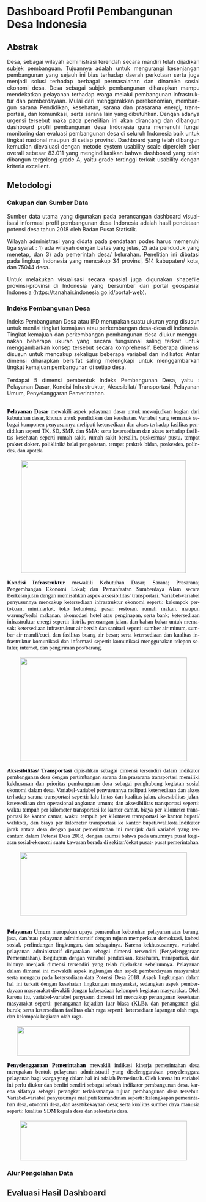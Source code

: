 # Dashboard Profil Pembangunan Desa Indonesia

## Abstrak
<p align="justify">
 Desa, sebagai wilayah administrasi terendah secara mandiri telah dijadikan subjek pembanguan. Tujuannya adalah untuk mengurangi kesenjangan pembangunan yang sejauh ini bias terhadap daerah perkotaan serta juga menjadi solusi terhadap berbagai permasalahan dan dinamika sosial ekonomi desa. Desa sebagai subjek pembangunan diharapkan mampu mendekatkan pelayanan terhadap warga melalui pembangunan infrastruktur dan pemberdayaan. Mulai dari menggerakkan perekonomian, membangun sarana Pendidikan, kesehatan, sarana dan prasarana energi, transportasi, dan komunikasi, serta sarana lain yang dibutuhkan. Dengan adanya urgensi tersebut maka pada penelitian ini akan dirancang dan dibangun dashboard profil pembangunan desa Indonesia guna memenuhi fungsi monitoring dan evaluasi pembangunan desa di seluruh Indonesia baik untuk tingkat nasional maupun di setiap provinsi. Dashboard yang telah dibangun kemudian dievaluasi dengan metode system usability scale diperoleh skor overall sebesar 83.011 yang mengindikasikan bahwa dashboard yang telah dibangun tergolong grade A, yaitu grade tertinggi terkait usability dengan kriteria excellent.
</p>

## Metodologi

### Cakupan dan Sumber Data

<p align="justify">
Sumber data utama yang digunakan pada perancangan dashboard visualisasi informasi profil pembangunan desa Indonesia adalah hasil pendataan potensi desa tahun 2018 oleh Badan Pusat Statistik.
</p>
<p align="justify"> 
Wilayah administrasi yang didata pada pendataan podes harus memenuhi tiga syarat : 1) ada wilayah dengan batas yang jelas, 2) ada penduduk yang menetap, dan 3) ada pemerintah desa/ kelurahan. Penelitian ini dibatasi pada lingkup Indonesia yang mencakup 34 provinsi, 514 kabupaten/ kota, dan 75044 desa.
</p>
<p align ="justify">
 Untuk melakukan visualisasi secara spasial juga digunakan shapefile provinsi-provinsi di Indonesia yang bersumber dari portal geospasial Indonesia (https://tanahair.indonesia.go.id/portal-web). 
</p>


### Indeks Pembangunan Desa

<p align="justify">
Indeks Pembangunan Desa atau IPD merupakan suatu ukuran yang disusun untuk menilai tingkat kemajuan atau perkembangan desa-desa di Indonesia. Tingkat kemajuan dan perkembangan pembangunan desa diukur menggunakan beberapa ukuran yang secara fungsional saling terkait untuk menggambarkan konsep tersebut secara komprehensif. Beberapa dimensi disusun untuk mencakup sekaligus beberapa variabel dan indikator. Antar dimensi diharapkan bersifat saling melengkapi untuk menggambarkan tingkat kemajuan pembangunan di setiap desa.
 <br><br>
Terdapat 5 dimensi pembentuk Indeks Pembangunan Desa, yaitu : Pelayanan Dasar, Kondisi Infrastruktur, Aksesibilat/ Transportasi, Pelayanan Umum, Penyelanggaran Pemerintahan.
 <br><br>
<html xmlns:v="urn:schemas-microsoft-com:vml"
xmlns:o="urn:schemas-microsoft-com:office:office"
xmlns:w="urn:schemas-microsoft-com:office:word"
xmlns:m="http://schemas.microsoft.com/office/2004/12/omml"
xmlns="http://www.w3.org/TR/REC-html40">

<head>
<meta http-equiv=Content-Type content="text/html; charset=windows-1252">
<meta name=ProgId content=Word.Document>
<meta name=Generator content="Microsoft Word 15">
<meta name=Originator content="Microsoft Word 15">
<link rel=File-List
href="Pelayanan%20Dasar%20mewakili%20aspek%20pelayanan%20dasar%20untuk%20mewujudkan%20bagian%20dari%20kebutuhan%20dasar.files/filelist.xml">
<link rel=Edit-Time-Data
href="Pelayanan%20Dasar%20mewakili%20aspek%20pelayanan%20dasar%20untuk%20mewujudkan%20bagian%20dari%20kebutuhan%20dasar.files/editdata.mso">
<!--[if !mso]>
<style>
v\:* {behavior:url(#default#VML);}
o\:* {behavior:url(#default#VML);}
w\:* {behavior:url(#default#VML);}
.shape {behavior:url(#default#VML);}
</style>
<![endif]--><!--[if gte mso 9]><xml>
 <o:DocumentProperties>
  <o:Author>fizqi123@outlook.com</o:Author>
  <o:Template>Normal</o:Template>
  <o:LastAuthor>fizqi123@outlook.com</o:LastAuthor>
  <o:Revision>1</o:Revision>
  <o:TotalTime>4</o:TotalTime>
  <o:Created>2022-07-01T11:17:00Z</o:Created>
  <o:LastSaved>2022-07-01T11:21:00Z</o:LastSaved>
  <o:Pages>2</o:Pages>
  <o:Words>599</o:Words>
  <o:Characters>3417</o:Characters>
  <o:Lines>28</o:Lines>
  <o:Paragraphs>8</o:Paragraphs>
  <o:CharactersWithSpaces>4008</o:CharactersWithSpaces>
  <o:Version>16.00</o:Version>
 </o:DocumentProperties>
 <o:OfficeDocumentSettings>
  <o:AllowPNG/>
 </o:OfficeDocumentSettings>
</xml><![endif]-->
<link rel=themeData
href="Pelayanan%20Dasar%20mewakili%20aspek%20pelayanan%20dasar%20untuk%20mewujudkan%20bagian%20dari%20kebutuhan%20dasar.files/themedata.thmx">
<link rel=colorSchemeMapping
href="Pelayanan%20Dasar%20mewakili%20aspek%20pelayanan%20dasar%20untuk%20mewujudkan%20bagian%20dari%20kebutuhan%20dasar.files/colorschememapping.xml">
<!--[if gte mso 9]><xml>
 <w:WordDocument>
  <w:SpellingState>Clean</w:SpellingState>
  <w:GrammarState>Clean</w:GrammarState>
  <w:TrackMoves>false</w:TrackMoves>
  <w:TrackFormatting/>
  <w:PunctuationKerning/>
  <w:ValidateAgainstSchemas/>
  <w:SaveIfXMLInvalid>false</w:SaveIfXMLInvalid>
  <w:IgnoreMixedContent>false</w:IgnoreMixedContent>
  <w:AlwaysShowPlaceholderText>false</w:AlwaysShowPlaceholderText>
  <w:DoNotPromoteQF/>
  <w:LidThemeOther>EN-US</w:LidThemeOther>
  <w:LidThemeAsian>X-NONE</w:LidThemeAsian>
  <w:LidThemeComplexScript>X-NONE</w:LidThemeComplexScript>
  <w:Compatibility>
   <w:BreakWrappedTables/>
   <w:SnapToGridInCell/>
   <w:WrapTextWithPunct/>
   <w:UseAsianBreakRules/>
   <w:DontGrowAutofit/>
   <w:SplitPgBreakAndParaMark/>
   <w:EnableOpenTypeKerning/>
   <w:DontFlipMirrorIndents/>
   <w:OverrideTableStyleHps/>
  </w:Compatibility>
  <m:mathPr>
   <m:mathFont m:val="Cambria Math"/>
   <m:brkBin m:val="before"/>
   <m:brkBinSub m:val="&#45;-"/>
   <m:smallFrac m:val="off"/>
   <m:dispDef/>
   <m:lMargin m:val="0"/>
   <m:rMargin m:val="0"/>
   <m:defJc m:val="centerGroup"/>
   <m:wrapIndent m:val="1440"/>
   <m:intLim m:val="subSup"/>
   <m:naryLim m:val="undOvr"/>
  </m:mathPr></w:WordDocument>
</xml><![endif]--><!--[if gte mso 9]><xml>
 <w:LatentStyles DefLockedState="false" DefUnhideWhenUsed="false"
  DefSemiHidden="false" DefQFormat="false" DefPriority="99"
  LatentStyleCount="376">
  <w:LsdException Locked="false" Priority="0" QFormat="true" Name="Normal"/>
  <w:LsdException Locked="false" Priority="9" QFormat="true" Name="heading 1"/>
  <w:LsdException Locked="false" Priority="9" SemiHidden="true"
   UnhideWhenUsed="true" QFormat="true" Name="heading 2"/>
  <w:LsdException Locked="false" Priority="9" SemiHidden="true"
   UnhideWhenUsed="true" QFormat="true" Name="heading 3"/>
  <w:LsdException Locked="false" Priority="9" SemiHidden="true"
   UnhideWhenUsed="true" QFormat="true" Name="heading 4"/>
  <w:LsdException Locked="false" Priority="9" SemiHidden="true"
   UnhideWhenUsed="true" QFormat="true" Name="heading 5"/>
  <w:LsdException Locked="false" Priority="9" SemiHidden="true"
   UnhideWhenUsed="true" QFormat="true" Name="heading 6"/>
  <w:LsdException Locked="false" Priority="9" SemiHidden="true"
   UnhideWhenUsed="true" QFormat="true" Name="heading 7"/>
  <w:LsdException Locked="false" Priority="9" SemiHidden="true"
   UnhideWhenUsed="true" QFormat="true" Name="heading 8"/>
  <w:LsdException Locked="false" Priority="9" SemiHidden="true"
   UnhideWhenUsed="true" QFormat="true" Name="heading 9"/>
  <w:LsdException Locked="false" SemiHidden="true" UnhideWhenUsed="true"
   Name="index 1"/>
  <w:LsdException Locked="false" SemiHidden="true" UnhideWhenUsed="true"
   Name="index 2"/>
  <w:LsdException Locked="false" SemiHidden="true" UnhideWhenUsed="true"
   Name="index 3"/>
  <w:LsdException Locked="false" SemiHidden="true" UnhideWhenUsed="true"
   Name="index 4"/>
  <w:LsdException Locked="false" SemiHidden="true" UnhideWhenUsed="true"
   Name="index 5"/>
  <w:LsdException Locked="false" SemiHidden="true" UnhideWhenUsed="true"
   Name="index 6"/>
  <w:LsdException Locked="false" SemiHidden="true" UnhideWhenUsed="true"
   Name="index 7"/>
  <w:LsdException Locked="false" SemiHidden="true" UnhideWhenUsed="true"
   Name="index 8"/>
  <w:LsdException Locked="false" SemiHidden="true" UnhideWhenUsed="true"
   Name="index 9"/>
  <w:LsdException Locked="false" Priority="39" SemiHidden="true"
   UnhideWhenUsed="true" Name="toc 1"/>
  <w:LsdException Locked="false" Priority="39" SemiHidden="true"
   UnhideWhenUsed="true" Name="toc 2"/>
  <w:LsdException Locked="false" Priority="39" SemiHidden="true"
   UnhideWhenUsed="true" Name="toc 3"/>
  <w:LsdException Locked="false" Priority="39" SemiHidden="true"
   UnhideWhenUsed="true" Name="toc 4"/>
  <w:LsdException Locked="false" Priority="39" SemiHidden="true"
   UnhideWhenUsed="true" Name="toc 5"/>
  <w:LsdException Locked="false" Priority="39" SemiHidden="true"
   UnhideWhenUsed="true" Name="toc 6"/>
  <w:LsdException Locked="false" Priority="39" SemiHidden="true"
   UnhideWhenUsed="true" Name="toc 7"/>
  <w:LsdException Locked="false" Priority="39" SemiHidden="true"
   UnhideWhenUsed="true" Name="toc 8"/>
  <w:LsdException Locked="false" Priority="39" SemiHidden="true"
   UnhideWhenUsed="true" Name="toc 9"/>
  <w:LsdException Locked="false" SemiHidden="true" UnhideWhenUsed="true"
   Name="Normal Indent"/>
  <w:LsdException Locked="false" SemiHidden="true" UnhideWhenUsed="true"
   Name="footnote text"/>
  <w:LsdException Locked="false" SemiHidden="true" UnhideWhenUsed="true"
   Name="annotation text"/>
  <w:LsdException Locked="false" SemiHidden="true" UnhideWhenUsed="true"
   Name="header"/>
  <w:LsdException Locked="false" SemiHidden="true" UnhideWhenUsed="true"
   Name="footer"/>
  <w:LsdException Locked="false" SemiHidden="true" UnhideWhenUsed="true"
   Name="index heading"/>
  <w:LsdException Locked="false" Priority="35" SemiHidden="true"
   UnhideWhenUsed="true" QFormat="true" Name="caption"/>
  <w:LsdException Locked="false" SemiHidden="true" UnhideWhenUsed="true"
   Name="table of figures"/>
  <w:LsdException Locked="false" SemiHidden="true" UnhideWhenUsed="true"
   Name="envelope address"/>
  <w:LsdException Locked="false" SemiHidden="true" UnhideWhenUsed="true"
   Name="envelope return"/>
  <w:LsdException Locked="false" SemiHidden="true" UnhideWhenUsed="true"
   Name="footnote reference"/>
  <w:LsdException Locked="false" SemiHidden="true" UnhideWhenUsed="true"
   Name="annotation reference"/>
  <w:LsdException Locked="false" SemiHidden="true" UnhideWhenUsed="true"
   Name="line number"/>
  <w:LsdException Locked="false" SemiHidden="true" UnhideWhenUsed="true"
   Name="page number"/>
  <w:LsdException Locked="false" SemiHidden="true" UnhideWhenUsed="true"
   Name="endnote reference"/>
  <w:LsdException Locked="false" SemiHidden="true" UnhideWhenUsed="true"
   Name="endnote text"/>
  <w:LsdException Locked="false" SemiHidden="true" UnhideWhenUsed="true"
   Name="table of authorities"/>
  <w:LsdException Locked="false" SemiHidden="true" UnhideWhenUsed="true"
   Name="macro"/>
  <w:LsdException Locked="false" SemiHidden="true" UnhideWhenUsed="true"
   Name="toa heading"/>
  <w:LsdException Locked="false" SemiHidden="true" UnhideWhenUsed="true"
   Name="List"/>
  <w:LsdException Locked="false" SemiHidden="true" UnhideWhenUsed="true"
   Name="List Bullet"/>
  <w:LsdException Locked="false" SemiHidden="true" UnhideWhenUsed="true"
   Name="List Number"/>
  <w:LsdException Locked="false" SemiHidden="true" UnhideWhenUsed="true"
   Name="List 2"/>
  <w:LsdException Locked="false" SemiHidden="true" UnhideWhenUsed="true"
   Name="List 3"/>
  <w:LsdException Locked="false" SemiHidden="true" UnhideWhenUsed="true"
   Name="List 4"/>
  <w:LsdException Locked="false" SemiHidden="true" UnhideWhenUsed="true"
   Name="List 5"/>
  <w:LsdException Locked="false" SemiHidden="true" UnhideWhenUsed="true"
   Name="List Bullet 2"/>
  <w:LsdException Locked="false" SemiHidden="true" UnhideWhenUsed="true"
   Name="List Bullet 3"/>
  <w:LsdException Locked="false" SemiHidden="true" UnhideWhenUsed="true"
   Name="List Bullet 4"/>
  <w:LsdException Locked="false" SemiHidden="true" UnhideWhenUsed="true"
   Name="List Bullet 5"/>
  <w:LsdException Locked="false" SemiHidden="true" UnhideWhenUsed="true"
   Name="List Number 2"/>
  <w:LsdException Locked="false" SemiHidden="true" UnhideWhenUsed="true"
   Name="List Number 3"/>
  <w:LsdException Locked="false" SemiHidden="true" UnhideWhenUsed="true"
   Name="List Number 4"/>
  <w:LsdException Locked="false" SemiHidden="true" UnhideWhenUsed="true"
   Name="List Number 5"/>
  <w:LsdException Locked="false" Priority="10" QFormat="true" Name="Title"/>
  <w:LsdException Locked="false" SemiHidden="true" UnhideWhenUsed="true"
   Name="Closing"/>
  <w:LsdException Locked="false" SemiHidden="true" UnhideWhenUsed="true"
   Name="Signature"/>
  <w:LsdException Locked="false" Priority="1" SemiHidden="true"
   UnhideWhenUsed="true" Name="Default Paragraph Font"/>
  <w:LsdException Locked="false" SemiHidden="true" UnhideWhenUsed="true"
   Name="Body Text"/>
  <w:LsdException Locked="false" SemiHidden="true" UnhideWhenUsed="true"
   Name="Body Text Indent"/>
  <w:LsdException Locked="false" SemiHidden="true" UnhideWhenUsed="true"
   Name="List Continue"/>
  <w:LsdException Locked="false" SemiHidden="true" UnhideWhenUsed="true"
   Name="List Continue 2"/>
  <w:LsdException Locked="false" SemiHidden="true" UnhideWhenUsed="true"
   Name="List Continue 3"/>
  <w:LsdException Locked="false" SemiHidden="true" UnhideWhenUsed="true"
   Name="List Continue 4"/>
  <w:LsdException Locked="false" SemiHidden="true" UnhideWhenUsed="true"
   Name="List Continue 5"/>
  <w:LsdException Locked="false" SemiHidden="true" UnhideWhenUsed="true"
   Name="Message Header"/>
  <w:LsdException Locked="false" Priority="11" QFormat="true" Name="Subtitle"/>
  <w:LsdException Locked="false" SemiHidden="true" UnhideWhenUsed="true"
   Name="Salutation"/>
  <w:LsdException Locked="false" SemiHidden="true" UnhideWhenUsed="true"
   Name="Date"/>
  <w:LsdException Locked="false" SemiHidden="true" UnhideWhenUsed="true"
   Name="Body Text First Indent"/>
  <w:LsdException Locked="false" SemiHidden="true" UnhideWhenUsed="true"
   Name="Body Text First Indent 2"/>
  <w:LsdException Locked="false" SemiHidden="true" UnhideWhenUsed="true"
   Name="Note Heading"/>
  <w:LsdException Locked="false" SemiHidden="true" UnhideWhenUsed="true"
   Name="Body Text 2"/>
  <w:LsdException Locked="false" SemiHidden="true" UnhideWhenUsed="true"
   Name="Body Text 3"/>
  <w:LsdException Locked="false" SemiHidden="true" UnhideWhenUsed="true"
   Name="Body Text Indent 2"/>
  <w:LsdException Locked="false" SemiHidden="true" UnhideWhenUsed="true"
   Name="Body Text Indent 3"/>
  <w:LsdException Locked="false" SemiHidden="true" UnhideWhenUsed="true"
   Name="Block Text"/>
  <w:LsdException Locked="false" SemiHidden="true" UnhideWhenUsed="true"
   Name="Hyperlink"/>
  <w:LsdException Locked="false" SemiHidden="true" UnhideWhenUsed="true"
   Name="FollowedHyperlink"/>
  <w:LsdException Locked="false" Priority="22" QFormat="true" Name="Strong"/>
  <w:LsdException Locked="false" Priority="20" QFormat="true" Name="Emphasis"/>
  <w:LsdException Locked="false" SemiHidden="true" UnhideWhenUsed="true"
   Name="Document Map"/>
  <w:LsdException Locked="false" SemiHidden="true" UnhideWhenUsed="true"
   Name="Plain Text"/>
  <w:LsdException Locked="false" SemiHidden="true" UnhideWhenUsed="true"
   Name="E-mail Signature"/>
  <w:LsdException Locked="false" SemiHidden="true" UnhideWhenUsed="true"
   Name="HTML Top of Form"/>
  <w:LsdException Locked="false" SemiHidden="true" UnhideWhenUsed="true"
   Name="HTML Bottom of Form"/>
  <w:LsdException Locked="false" SemiHidden="true" UnhideWhenUsed="true"
   Name="Normal (Web)"/>
  <w:LsdException Locked="false" SemiHidden="true" UnhideWhenUsed="true"
   Name="HTML Acronym"/>
  <w:LsdException Locked="false" SemiHidden="true" UnhideWhenUsed="true"
   Name="HTML Address"/>
  <w:LsdException Locked="false" SemiHidden="true" UnhideWhenUsed="true"
   Name="HTML Cite"/>
  <w:LsdException Locked="false" SemiHidden="true" UnhideWhenUsed="true"
   Name="HTML Code"/>
  <w:LsdException Locked="false" SemiHidden="true" UnhideWhenUsed="true"
   Name="HTML Definition"/>
  <w:LsdException Locked="false" SemiHidden="true" UnhideWhenUsed="true"
   Name="HTML Keyboard"/>
  <w:LsdException Locked="false" SemiHidden="true" UnhideWhenUsed="true"
   Name="HTML Preformatted"/>
  <w:LsdException Locked="false" SemiHidden="true" UnhideWhenUsed="true"
   Name="HTML Sample"/>
  <w:LsdException Locked="false" SemiHidden="true" UnhideWhenUsed="true"
   Name="HTML Typewriter"/>
  <w:LsdException Locked="false" SemiHidden="true" UnhideWhenUsed="true"
   Name="HTML Variable"/>
  <w:LsdException Locked="false" SemiHidden="true" UnhideWhenUsed="true"
   Name="Normal Table"/>
  <w:LsdException Locked="false" SemiHidden="true" UnhideWhenUsed="true"
   Name="annotation subject"/>
  <w:LsdException Locked="false" SemiHidden="true" UnhideWhenUsed="true"
   Name="No List"/>
  <w:LsdException Locked="false" SemiHidden="true" UnhideWhenUsed="true"
   Name="Outline List 1"/>
  <w:LsdException Locked="false" SemiHidden="true" UnhideWhenUsed="true"
   Name="Outline List 2"/>
  <w:LsdException Locked="false" SemiHidden="true" UnhideWhenUsed="true"
   Name="Outline List 3"/>
  <w:LsdException Locked="false" SemiHidden="true" UnhideWhenUsed="true"
   Name="Table Simple 1"/>
  <w:LsdException Locked="false" SemiHidden="true" UnhideWhenUsed="true"
   Name="Table Simple 2"/>
  <w:LsdException Locked="false" SemiHidden="true" UnhideWhenUsed="true"
   Name="Table Simple 3"/>
  <w:LsdException Locked="false" SemiHidden="true" UnhideWhenUsed="true"
   Name="Table Classic 1"/>
  <w:LsdException Locked="false" SemiHidden="true" UnhideWhenUsed="true"
   Name="Table Classic 2"/>
  <w:LsdException Locked="false" SemiHidden="true" UnhideWhenUsed="true"
   Name="Table Classic 3"/>
  <w:LsdException Locked="false" SemiHidden="true" UnhideWhenUsed="true"
   Name="Table Classic 4"/>
  <w:LsdException Locked="false" SemiHidden="true" UnhideWhenUsed="true"
   Name="Table Colorful 1"/>
  <w:LsdException Locked="false" SemiHidden="true" UnhideWhenUsed="true"
   Name="Table Colorful 2"/>
  <w:LsdException Locked="false" SemiHidden="true" UnhideWhenUsed="true"
   Name="Table Colorful 3"/>
  <w:LsdException Locked="false" SemiHidden="true" UnhideWhenUsed="true"
   Name="Table Columns 1"/>
  <w:LsdException Locked="false" SemiHidden="true" UnhideWhenUsed="true"
   Name="Table Columns 2"/>
  <w:LsdException Locked="false" SemiHidden="true" UnhideWhenUsed="true"
   Name="Table Columns 3"/>
  <w:LsdException Locked="false" SemiHidden="true" UnhideWhenUsed="true"
   Name="Table Columns 4"/>
  <w:LsdException Locked="false" SemiHidden="true" UnhideWhenUsed="true"
   Name="Table Columns 5"/>
  <w:LsdException Locked="false" SemiHidden="true" UnhideWhenUsed="true"
   Name="Table Grid 1"/>
  <w:LsdException Locked="false" SemiHidden="true" UnhideWhenUsed="true"
   Name="Table Grid 2"/>
  <w:LsdException Locked="false" SemiHidden="true" UnhideWhenUsed="true"
   Name="Table Grid 3"/>
  <w:LsdException Locked="false" SemiHidden="true" UnhideWhenUsed="true"
   Name="Table Grid 4"/>
  <w:LsdException Locked="false" SemiHidden="true" UnhideWhenUsed="true"
   Name="Table Grid 5"/>
  <w:LsdException Locked="false" SemiHidden="true" UnhideWhenUsed="true"
   Name="Table Grid 6"/>
  <w:LsdException Locked="false" SemiHidden="true" UnhideWhenUsed="true"
   Name="Table Grid 7"/>
  <w:LsdException Locked="false" SemiHidden="true" UnhideWhenUsed="true"
   Name="Table Grid 8"/>
  <w:LsdException Locked="false" SemiHidden="true" UnhideWhenUsed="true"
   Name="Table List 1"/>
  <w:LsdException Locked="false" SemiHidden="true" UnhideWhenUsed="true"
   Name="Table List 2"/>
  <w:LsdException Locked="false" SemiHidden="true" UnhideWhenUsed="true"
   Name="Table List 3"/>
  <w:LsdException Locked="false" SemiHidden="true" UnhideWhenUsed="true"
   Name="Table List 4"/>
  <w:LsdException Locked="false" SemiHidden="true" UnhideWhenUsed="true"
   Name="Table List 5"/>
  <w:LsdException Locked="false" SemiHidden="true" UnhideWhenUsed="true"
   Name="Table List 6"/>
  <w:LsdException Locked="false" SemiHidden="true" UnhideWhenUsed="true"
   Name="Table List 7"/>
  <w:LsdException Locked="false" SemiHidden="true" UnhideWhenUsed="true"
   Name="Table List 8"/>
  <w:LsdException Locked="false" SemiHidden="true" UnhideWhenUsed="true"
   Name="Table 3D effects 1"/>
  <w:LsdException Locked="false" SemiHidden="true" UnhideWhenUsed="true"
   Name="Table 3D effects 2"/>
  <w:LsdException Locked="false" SemiHidden="true" UnhideWhenUsed="true"
   Name="Table 3D effects 3"/>
  <w:LsdException Locked="false" SemiHidden="true" UnhideWhenUsed="true"
   Name="Table Contemporary"/>
  <w:LsdException Locked="false" SemiHidden="true" UnhideWhenUsed="true"
   Name="Table Elegant"/>
  <w:LsdException Locked="false" SemiHidden="true" UnhideWhenUsed="true"
   Name="Table Professional"/>
  <w:LsdException Locked="false" SemiHidden="true" UnhideWhenUsed="true"
   Name="Table Subtle 1"/>
  <w:LsdException Locked="false" SemiHidden="true" UnhideWhenUsed="true"
   Name="Table Subtle 2"/>
  <w:LsdException Locked="false" SemiHidden="true" UnhideWhenUsed="true"
   Name="Table Web 1"/>
  <w:LsdException Locked="false" SemiHidden="true" UnhideWhenUsed="true"
   Name="Table Web 2"/>
  <w:LsdException Locked="false" SemiHidden="true" UnhideWhenUsed="true"
   Name="Table Web 3"/>
  <w:LsdException Locked="false" SemiHidden="true" UnhideWhenUsed="true"
   Name="Balloon Text"/>
  <w:LsdException Locked="false" Priority="39" Name="Table Grid"/>
  <w:LsdException Locked="false" SemiHidden="true" UnhideWhenUsed="true"
   Name="Table Theme"/>
  <w:LsdException Locked="false" SemiHidden="true" Name="Placeholder Text"/>
  <w:LsdException Locked="false" Priority="1" QFormat="true" Name="No Spacing"/>
  <w:LsdException Locked="false" Priority="60" Name="Light Shading"/>
  <w:LsdException Locked="false" Priority="61" Name="Light List"/>
  <w:LsdException Locked="false" Priority="62" Name="Light Grid"/>
  <w:LsdException Locked="false" Priority="63" Name="Medium Shading 1"/>
  <w:LsdException Locked="false" Priority="64" Name="Medium Shading 2"/>
  <w:LsdException Locked="false" Priority="65" Name="Medium List 1"/>
  <w:LsdException Locked="false" Priority="66" Name="Medium List 2"/>
  <w:LsdException Locked="false" Priority="67" Name="Medium Grid 1"/>
  <w:LsdException Locked="false" Priority="68" Name="Medium Grid 2"/>
  <w:LsdException Locked="false" Priority="69" Name="Medium Grid 3"/>
  <w:LsdException Locked="false" Priority="70" Name="Dark List"/>
  <w:LsdException Locked="false" Priority="71" Name="Colorful Shading"/>
  <w:LsdException Locked="false" Priority="72" Name="Colorful List"/>
  <w:LsdException Locked="false" Priority="73" Name="Colorful Grid"/>
  <w:LsdException Locked="false" Priority="60" Name="Light Shading Accent 1"/>
  <w:LsdException Locked="false" Priority="61" Name="Light List Accent 1"/>
  <w:LsdException Locked="false" Priority="62" Name="Light Grid Accent 1"/>
  <w:LsdException Locked="false" Priority="63" Name="Medium Shading 1 Accent 1"/>
  <w:LsdException Locked="false" Priority="64" Name="Medium Shading 2 Accent 1"/>
  <w:LsdException Locked="false" Priority="65" Name="Medium List 1 Accent 1"/>
  <w:LsdException Locked="false" SemiHidden="true" Name="Revision"/>
  <w:LsdException Locked="false" Priority="34" QFormat="true"
   Name="List Paragraph"/>
  <w:LsdException Locked="false" Priority="29" QFormat="true" Name="Quote"/>
  <w:LsdException Locked="false" Priority="30" QFormat="true"
   Name="Intense Quote"/>
  <w:LsdException Locked="false" Priority="66" Name="Medium List 2 Accent 1"/>
  <w:LsdException Locked="false" Priority="67" Name="Medium Grid 1 Accent 1"/>
  <w:LsdException Locked="false" Priority="68" Name="Medium Grid 2 Accent 1"/>
  <w:LsdException Locked="false" Priority="69" Name="Medium Grid 3 Accent 1"/>
  <w:LsdException Locked="false" Priority="70" Name="Dark List Accent 1"/>
  <w:LsdException Locked="false" Priority="71" Name="Colorful Shading Accent 1"/>
  <w:LsdException Locked="false" Priority="72" Name="Colorful List Accent 1"/>
  <w:LsdException Locked="false" Priority="73" Name="Colorful Grid Accent 1"/>
  <w:LsdException Locked="false" Priority="60" Name="Light Shading Accent 2"/>
  <w:LsdException Locked="false" Priority="61" Name="Light List Accent 2"/>
  <w:LsdException Locked="false" Priority="62" Name="Light Grid Accent 2"/>
  <w:LsdException Locked="false" Priority="63" Name="Medium Shading 1 Accent 2"/>
  <w:LsdException Locked="false" Priority="64" Name="Medium Shading 2 Accent 2"/>
  <w:LsdException Locked="false" Priority="65" Name="Medium List 1 Accent 2"/>
  <w:LsdException Locked="false" Priority="66" Name="Medium List 2 Accent 2"/>
  <w:LsdException Locked="false" Priority="67" Name="Medium Grid 1 Accent 2"/>
  <w:LsdException Locked="false" Priority="68" Name="Medium Grid 2 Accent 2"/>
  <w:LsdException Locked="false" Priority="69" Name="Medium Grid 3 Accent 2"/>
  <w:LsdException Locked="false" Priority="70" Name="Dark List Accent 2"/>
  <w:LsdException Locked="false" Priority="71" Name="Colorful Shading Accent 2"/>
  <w:LsdException Locked="false" Priority="72" Name="Colorful List Accent 2"/>
  <w:LsdException Locked="false" Priority="73" Name="Colorful Grid Accent 2"/>
  <w:LsdException Locked="false" Priority="60" Name="Light Shading Accent 3"/>
  <w:LsdException Locked="false" Priority="61" Name="Light List Accent 3"/>
  <w:LsdException Locked="false" Priority="62" Name="Light Grid Accent 3"/>
  <w:LsdException Locked="false" Priority="63" Name="Medium Shading 1 Accent 3"/>
  <w:LsdException Locked="false" Priority="64" Name="Medium Shading 2 Accent 3"/>
  <w:LsdException Locked="false" Priority="65" Name="Medium List 1 Accent 3"/>
  <w:LsdException Locked="false" Priority="66" Name="Medium List 2 Accent 3"/>
  <w:LsdException Locked="false" Priority="67" Name="Medium Grid 1 Accent 3"/>
  <w:LsdException Locked="false" Priority="68" Name="Medium Grid 2 Accent 3"/>
  <w:LsdException Locked="false" Priority="69" Name="Medium Grid 3 Accent 3"/>
  <w:LsdException Locked="false" Priority="70" Name="Dark List Accent 3"/>
  <w:LsdException Locked="false" Priority="71" Name="Colorful Shading Accent 3"/>
  <w:LsdException Locked="false" Priority="72" Name="Colorful List Accent 3"/>
  <w:LsdException Locked="false" Priority="73" Name="Colorful Grid Accent 3"/>
  <w:LsdException Locked="false" Priority="60" Name="Light Shading Accent 4"/>
  <w:LsdException Locked="false" Priority="61" Name="Light List Accent 4"/>
  <w:LsdException Locked="false" Priority="62" Name="Light Grid Accent 4"/>
  <w:LsdException Locked="false" Priority="63" Name="Medium Shading 1 Accent 4"/>
  <w:LsdException Locked="false" Priority="64" Name="Medium Shading 2 Accent 4"/>
  <w:LsdException Locked="false" Priority="65" Name="Medium List 1 Accent 4"/>
  <w:LsdException Locked="false" Priority="66" Name="Medium List 2 Accent 4"/>
  <w:LsdException Locked="false" Priority="67" Name="Medium Grid 1 Accent 4"/>
  <w:LsdException Locked="false" Priority="68" Name="Medium Grid 2 Accent 4"/>
  <w:LsdException Locked="false" Priority="69" Name="Medium Grid 3 Accent 4"/>
  <w:LsdException Locked="false" Priority="70" Name="Dark List Accent 4"/>
  <w:LsdException Locked="false" Priority="71" Name="Colorful Shading Accent 4"/>
  <w:LsdException Locked="false" Priority="72" Name="Colorful List Accent 4"/>
  <w:LsdException Locked="false" Priority="73" Name="Colorful Grid Accent 4"/>
  <w:LsdException Locked="false" Priority="60" Name="Light Shading Accent 5"/>
  <w:LsdException Locked="false" Priority="61" Name="Light List Accent 5"/>
  <w:LsdException Locked="false" Priority="62" Name="Light Grid Accent 5"/>
  <w:LsdException Locked="false" Priority="63" Name="Medium Shading 1 Accent 5"/>
  <w:LsdException Locked="false" Priority="64" Name="Medium Shading 2 Accent 5"/>
  <w:LsdException Locked="false" Priority="65" Name="Medium List 1 Accent 5"/>
  <w:LsdException Locked="false" Priority="66" Name="Medium List 2 Accent 5"/>
  <w:LsdException Locked="false" Priority="67" Name="Medium Grid 1 Accent 5"/>
  <w:LsdException Locked="false" Priority="68" Name="Medium Grid 2 Accent 5"/>
  <w:LsdException Locked="false" Priority="69" Name="Medium Grid 3 Accent 5"/>
  <w:LsdException Locked="false" Priority="70" Name="Dark List Accent 5"/>
  <w:LsdException Locked="false" Priority="71" Name="Colorful Shading Accent 5"/>
  <w:LsdException Locked="false" Priority="72" Name="Colorful List Accent 5"/>
  <w:LsdException Locked="false" Priority="73" Name="Colorful Grid Accent 5"/>
  <w:LsdException Locked="false" Priority="60" Name="Light Shading Accent 6"/>
  <w:LsdException Locked="false" Priority="61" Name="Light List Accent 6"/>
  <w:LsdException Locked="false" Priority="62" Name="Light Grid Accent 6"/>
  <w:LsdException Locked="false" Priority="63" Name="Medium Shading 1 Accent 6"/>
  <w:LsdException Locked="false" Priority="64" Name="Medium Shading 2 Accent 6"/>
  <w:LsdException Locked="false" Priority="65" Name="Medium List 1 Accent 6"/>
  <w:LsdException Locked="false" Priority="66" Name="Medium List 2 Accent 6"/>
  <w:LsdException Locked="false" Priority="67" Name="Medium Grid 1 Accent 6"/>
  <w:LsdException Locked="false" Priority="68" Name="Medium Grid 2 Accent 6"/>
  <w:LsdException Locked="false" Priority="69" Name="Medium Grid 3 Accent 6"/>
  <w:LsdException Locked="false" Priority="70" Name="Dark List Accent 6"/>
  <w:LsdException Locked="false" Priority="71" Name="Colorful Shading Accent 6"/>
  <w:LsdException Locked="false" Priority="72" Name="Colorful List Accent 6"/>
  <w:LsdException Locked="false" Priority="73" Name="Colorful Grid Accent 6"/>
  <w:LsdException Locked="false" Priority="19" QFormat="true"
   Name="Subtle Emphasis"/>
  <w:LsdException Locked="false" Priority="21" QFormat="true"
   Name="Intense Emphasis"/>
  <w:LsdException Locked="false" Priority="31" QFormat="true"
   Name="Subtle Reference"/>
  <w:LsdException Locked="false" Priority="32" QFormat="true"
   Name="Intense Reference"/>
  <w:LsdException Locked="false" Priority="33" QFormat="true" Name="Book Title"/>
  <w:LsdException Locked="false" Priority="37" SemiHidden="true"
   UnhideWhenUsed="true" Name="Bibliography"/>
  <w:LsdException Locked="false" Priority="39" SemiHidden="true"
   UnhideWhenUsed="true" QFormat="true" Name="TOC Heading"/>
  <w:LsdException Locked="false" Priority="41" Name="Plain Table 1"/>
  <w:LsdException Locked="false" Priority="42" Name="Plain Table 2"/>
  <w:LsdException Locked="false" Priority="43" Name="Plain Table 3"/>
  <w:LsdException Locked="false" Priority="44" Name="Plain Table 4"/>
  <w:LsdException Locked="false" Priority="45" Name="Plain Table 5"/>
  <w:LsdException Locked="false" Priority="40" Name="Grid Table Light"/>
  <w:LsdException Locked="false" Priority="46" Name="Grid Table 1 Light"/>
  <w:LsdException Locked="false" Priority="47" Name="Grid Table 2"/>
  <w:LsdException Locked="false" Priority="48" Name="Grid Table 3"/>
  <w:LsdException Locked="false" Priority="49" Name="Grid Table 4"/>
  <w:LsdException Locked="false" Priority="50" Name="Grid Table 5 Dark"/>
  <w:LsdException Locked="false" Priority="51" Name="Grid Table 6 Colorful"/>
  <w:LsdException Locked="false" Priority="52" Name="Grid Table 7 Colorful"/>
  <w:LsdException Locked="false" Priority="46"
   Name="Grid Table 1 Light Accent 1"/>
  <w:LsdException Locked="false" Priority="47" Name="Grid Table 2 Accent 1"/>
  <w:LsdException Locked="false" Priority="48" Name="Grid Table 3 Accent 1"/>
  <w:LsdException Locked="false" Priority="49" Name="Grid Table 4 Accent 1"/>
  <w:LsdException Locked="false" Priority="50" Name="Grid Table 5 Dark Accent 1"/>
  <w:LsdException Locked="false" Priority="51"
   Name="Grid Table 6 Colorful Accent 1"/>
  <w:LsdException Locked="false" Priority="52"
   Name="Grid Table 7 Colorful Accent 1"/>
  <w:LsdException Locked="false" Priority="46"
   Name="Grid Table 1 Light Accent 2"/>
  <w:LsdException Locked="false" Priority="47" Name="Grid Table 2 Accent 2"/>
  <w:LsdException Locked="false" Priority="48" Name="Grid Table 3 Accent 2"/>
  <w:LsdException Locked="false" Priority="49" Name="Grid Table 4 Accent 2"/>
  <w:LsdException Locked="false" Priority="50" Name="Grid Table 5 Dark Accent 2"/>
  <w:LsdException Locked="false" Priority="51"
   Name="Grid Table 6 Colorful Accent 2"/>
  <w:LsdException Locked="false" Priority="52"
   Name="Grid Table 7 Colorful Accent 2"/>
  <w:LsdException Locked="false" Priority="46"
   Name="Grid Table 1 Light Accent 3"/>
  <w:LsdException Locked="false" Priority="47" Name="Grid Table 2 Accent 3"/>
  <w:LsdException Locked="false" Priority="48" Name="Grid Table 3 Accent 3"/>
  <w:LsdException Locked="false" Priority="49" Name="Grid Table 4 Accent 3"/>
  <w:LsdException Locked="false" Priority="50" Name="Grid Table 5 Dark Accent 3"/>
  <w:LsdException Locked="false" Priority="51"
   Name="Grid Table 6 Colorful Accent 3"/>
  <w:LsdException Locked="false" Priority="52"
   Name="Grid Table 7 Colorful Accent 3"/>
  <w:LsdException Locked="false" Priority="46"
   Name="Grid Table 1 Light Accent 4"/>
  <w:LsdException Locked="false" Priority="47" Name="Grid Table 2 Accent 4"/>
  <w:LsdException Locked="false" Priority="48" Name="Grid Table 3 Accent 4"/>
  <w:LsdException Locked="false" Priority="49" Name="Grid Table 4 Accent 4"/>
  <w:LsdException Locked="false" Priority="50" Name="Grid Table 5 Dark Accent 4"/>
  <w:LsdException Locked="false" Priority="51"
   Name="Grid Table 6 Colorful Accent 4"/>
  <w:LsdException Locked="false" Priority="52"
   Name="Grid Table 7 Colorful Accent 4"/>
  <w:LsdException Locked="false" Priority="46"
   Name="Grid Table 1 Light Accent 5"/>
  <w:LsdException Locked="false" Priority="47" Name="Grid Table 2 Accent 5"/>
  <w:LsdException Locked="false" Priority="48" Name="Grid Table 3 Accent 5"/>
  <w:LsdException Locked="false" Priority="49" Name="Grid Table 4 Accent 5"/>
  <w:LsdException Locked="false" Priority="50" Name="Grid Table 5 Dark Accent 5"/>
  <w:LsdException Locked="false" Priority="51"
   Name="Grid Table 6 Colorful Accent 5"/>
  <w:LsdException Locked="false" Priority="52"
   Name="Grid Table 7 Colorful Accent 5"/>
  <w:LsdException Locked="false" Priority="46"
   Name="Grid Table 1 Light Accent 6"/>
  <w:LsdException Locked="false" Priority="47" Name="Grid Table 2 Accent 6"/>
  <w:LsdException Locked="false" Priority="48" Name="Grid Table 3 Accent 6"/>
  <w:LsdException Locked="false" Priority="49" Name="Grid Table 4 Accent 6"/>
  <w:LsdException Locked="false" Priority="50" Name="Grid Table 5 Dark Accent 6"/>
  <w:LsdException Locked="false" Priority="51"
   Name="Grid Table 6 Colorful Accent 6"/>
  <w:LsdException Locked="false" Priority="52"
   Name="Grid Table 7 Colorful Accent 6"/>
  <w:LsdException Locked="false" Priority="46" Name="List Table 1 Light"/>
  <w:LsdException Locked="false" Priority="47" Name="List Table 2"/>
  <w:LsdException Locked="false" Priority="48" Name="List Table 3"/>
  <w:LsdException Locked="false" Priority="49" Name="List Table 4"/>
  <w:LsdException Locked="false" Priority="50" Name="List Table 5 Dark"/>
  <w:LsdException Locked="false" Priority="51" Name="List Table 6 Colorful"/>
  <w:LsdException Locked="false" Priority="52" Name="List Table 7 Colorful"/>
  <w:LsdException Locked="false" Priority="46"
   Name="List Table 1 Light Accent 1"/>
  <w:LsdException Locked="false" Priority="47" Name="List Table 2 Accent 1"/>
  <w:LsdException Locked="false" Priority="48" Name="List Table 3 Accent 1"/>
  <w:LsdException Locked="false" Priority="49" Name="List Table 4 Accent 1"/>
  <w:LsdException Locked="false" Priority="50" Name="List Table 5 Dark Accent 1"/>
  <w:LsdException Locked="false" Priority="51"
   Name="List Table 6 Colorful Accent 1"/>
  <w:LsdException Locked="false" Priority="52"
   Name="List Table 7 Colorful Accent 1"/>
  <w:LsdException Locked="false" Priority="46"
   Name="List Table 1 Light Accent 2"/>
  <w:LsdException Locked="false" Priority="47" Name="List Table 2 Accent 2"/>
  <w:LsdException Locked="false" Priority="48" Name="List Table 3 Accent 2"/>
  <w:LsdException Locked="false" Priority="49" Name="List Table 4 Accent 2"/>
  <w:LsdException Locked="false" Priority="50" Name="List Table 5 Dark Accent 2"/>
  <w:LsdException Locked="false" Priority="51"
   Name="List Table 6 Colorful Accent 2"/>
  <w:LsdException Locked="false" Priority="52"
   Name="List Table 7 Colorful Accent 2"/>
  <w:LsdException Locked="false" Priority="46"
   Name="List Table 1 Light Accent 3"/>
  <w:LsdException Locked="false" Priority="47" Name="List Table 2 Accent 3"/>
  <w:LsdException Locked="false" Priority="48" Name="List Table 3 Accent 3"/>
  <w:LsdException Locked="false" Priority="49" Name="List Table 4 Accent 3"/>
  <w:LsdException Locked="false" Priority="50" Name="List Table 5 Dark Accent 3"/>
  <w:LsdException Locked="false" Priority="51"
   Name="List Table 6 Colorful Accent 3"/>
  <w:LsdException Locked="false" Priority="52"
   Name="List Table 7 Colorful Accent 3"/>
  <w:LsdException Locked="false" Priority="46"
   Name="List Table 1 Light Accent 4"/>
  <w:LsdException Locked="false" Priority="47" Name="List Table 2 Accent 4"/>
  <w:LsdException Locked="false" Priority="48" Name="List Table 3 Accent 4"/>
  <w:LsdException Locked="false" Priority="49" Name="List Table 4 Accent 4"/>
  <w:LsdException Locked="false" Priority="50" Name="List Table 5 Dark Accent 4"/>
  <w:LsdException Locked="false" Priority="51"
   Name="List Table 6 Colorful Accent 4"/>
  <w:LsdException Locked="false" Priority="52"
   Name="List Table 7 Colorful Accent 4"/>
  <w:LsdException Locked="false" Priority="46"
   Name="List Table 1 Light Accent 5"/>
  <w:LsdException Locked="false" Priority="47" Name="List Table 2 Accent 5"/>
  <w:LsdException Locked="false" Priority="48" Name="List Table 3 Accent 5"/>
  <w:LsdException Locked="false" Priority="49" Name="List Table 4 Accent 5"/>
  <w:LsdException Locked="false" Priority="50" Name="List Table 5 Dark Accent 5"/>
  <w:LsdException Locked="false" Priority="51"
   Name="List Table 6 Colorful Accent 5"/>
  <w:LsdException Locked="false" Priority="52"
   Name="List Table 7 Colorful Accent 5"/>
  <w:LsdException Locked="false" Priority="46"
   Name="List Table 1 Light Accent 6"/>
  <w:LsdException Locked="false" Priority="47" Name="List Table 2 Accent 6"/>
  <w:LsdException Locked="false" Priority="48" Name="List Table 3 Accent 6"/>
  <w:LsdException Locked="false" Priority="49" Name="List Table 4 Accent 6"/>
  <w:LsdException Locked="false" Priority="50" Name="List Table 5 Dark Accent 6"/>
  <w:LsdException Locked="false" Priority="51"
   Name="List Table 6 Colorful Accent 6"/>
  <w:LsdException Locked="false" Priority="52"
   Name="List Table 7 Colorful Accent 6"/>
  <w:LsdException Locked="false" SemiHidden="true" UnhideWhenUsed="true"
   Name="Mention"/>
  <w:LsdException Locked="false" SemiHidden="true" UnhideWhenUsed="true"
   Name="Smart Hyperlink"/>
  <w:LsdException Locked="false" SemiHidden="true" UnhideWhenUsed="true"
   Name="Hashtag"/>
  <w:LsdException Locked="false" SemiHidden="true" UnhideWhenUsed="true"
   Name="Unresolved Mention"/>
  <w:LsdException Locked="false" SemiHidden="true" UnhideWhenUsed="true"
   Name="Smart Link"/>
 </w:LatentStyles>
</xml><![endif]-->
<style>
<!--
 /* Font Definitions */
 @font-face
	{font-family:SimSun;
	panose-1:2 1 6 0 3 1 1 1 1 1;
	mso-font-alt:\5B8B\4F53;
	mso-font-charset:134;
	mso-generic-font-family:auto;
	mso-font-pitch:variable;
	mso-font-signature:515 680460288 22 0 262145 0;}
@font-face
	{font-family:"Cambria Math";
	panose-1:2 4 5 3 5 4 6 3 2 4;
	mso-font-charset:0;
	mso-generic-font-family:roman;
	mso-font-pitch:variable;
	mso-font-signature:-536869121 1107305727 33554432 0 415 0;}
@font-face
	{font-family:"\@SimSun";
	panose-1:2 1 6 0 3 1 1 1 1 1;
	mso-font-charset:134;
	mso-generic-font-family:auto;
	mso-font-pitch:variable;
	mso-font-signature:515 680460288 22 0 262145 0;}
 /* Style Definitions */
 p.MsoNormal, li.MsoNormal, div.MsoNormal
	{mso-style-unhide:no;
	mso-style-qformat:yes;
	mso-style-parent:"";
	margin:0cm;
	mso-pagination:widow-orphan;
	font-size:12.0pt;
	font-family:"Times New Roman",serif;
	mso-fareast-font-family:SimSun;
	color:#00000A;
	mso-ansi-language:EN-AU;
	mso-fareast-language:ZH-CN;}
p.MsoListParagraph, li.MsoListParagraph, div.MsoListParagraph
	{mso-style-priority:34;
	mso-style-unhide:no;
	mso-style-qformat:yes;
	margin-top:0cm;
	margin-right:0cm;
	margin-bottom:0cm;
	margin-left:36.0pt;
	mso-pagination:widow-orphan;
	font-size:12.0pt;
	font-family:"Times New Roman",serif;
	mso-fareast-font-family:SimSun;
	color:#00000A;
	mso-ansi-language:EN-AU;
	mso-fareast-language:ZH-CN;}
span.SpellE
	{mso-style-name:"";
	mso-spl-e:yes;}
.MsoChpDefault
	{mso-style-type:export-only;
	mso-default-props:yes;
	font-family:"Calibri",sans-serif;
	mso-ascii-font-family:Calibri;
	mso-ascii-theme-font:minor-latin;
	mso-fareast-font-family:Calibri;
	mso-fareast-theme-font:minor-latin;
	mso-hansi-font-family:Calibri;
	mso-hansi-theme-font:minor-latin;
	mso-bidi-font-family:"Times New Roman";
	mso-bidi-theme-font:minor-bidi;}
.MsoPapDefault
	{mso-style-type:export-only;
	margin-bottom:8.0pt;
	line-height:107%;}
@page WordSection1
	{size:595.3pt 841.9pt;
	margin:72.0pt 72.0pt 72.0pt 72.0pt;
	mso-header-margin:35.4pt;
	mso-footer-margin:35.4pt;
	mso-paper-source:0;}
div.WordSection1
	{page:WordSection1;}
 /* List Definitions */
 @list l0
	{mso-list-id:193347891;
	mso-list-template-ids:-406446536;}
@list l0:level1
	{mso-level-tab-stop:none;
	mso-level-number-position:left;
	text-indent:-18.0pt;
	text-decoration:none;
	text-underline:none;}
@list l0:level2
	{mso-level-number-format:alpha-lower;
	mso-level-tab-stop:none;
	mso-level-number-position:left;
	text-indent:-18.0pt;
	text-decoration:none;
	text-underline:none;}
@list l0:level3
	{mso-level-number-format:roman-lower;
	mso-level-tab-stop:none;
	mso-level-number-position:right;
	text-indent:-18.0pt;
	text-decoration:none;
	text-underline:none;}
@list l0:level4
	{mso-level-tab-stop:none;
	mso-level-number-position:left;
	text-indent:-18.0pt;
	text-decoration:none;
	text-underline:none;}
@list l0:level5
	{mso-level-number-format:alpha-lower;
	mso-level-tab-stop:none;
	mso-level-number-position:left;
	text-indent:-18.0pt;
	text-decoration:none;
	text-underline:none;}
@list l0:level6
	{mso-level-number-format:roman-lower;
	mso-level-tab-stop:none;
	mso-level-number-position:right;
	text-indent:-18.0pt;
	text-decoration:none;
	text-underline:none;}
@list l0:level7
	{mso-level-tab-stop:none;
	mso-level-number-position:left;
	text-indent:-18.0pt;
	text-decoration:none;
	text-underline:none;}
@list l0:level8
	{mso-level-number-format:alpha-lower;
	mso-level-tab-stop:none;
	mso-level-number-position:left;
	text-indent:-18.0pt;
	text-decoration:none;
	text-underline:none;}
@list l0:level9
	{mso-level-number-format:roman-lower;
	mso-level-tab-stop:none;
	mso-level-number-position:right;
	text-indent:-18.0pt;
	text-decoration:none;
	text-underline:none;}
ol
	{margin-bottom:0cm;}
ul
	{margin-bottom:0cm;}
-->
</style>
<!--[if gte mso 10]>
<style>
 /* Style Definitions */
 table.MsoNormalTable
	{mso-style-name:"Tabel Normal";
	mso-tstyle-rowband-size:0;
	mso-tstyle-colband-size:0;
	mso-style-noshow:yes;
	mso-style-priority:99;
	mso-style-parent:"";
	mso-padding-alt:0cm 5.4pt 0cm 5.4pt;
	mso-para-margin-top:0cm;
	mso-para-margin-right:0cm;
	mso-para-margin-bottom:8.0pt;
	mso-para-margin-left:0cm;
	line-height:107%;
	mso-pagination:widow-orphan;
	font-size:11.0pt;
	font-family:"Calibri",sans-serif;
	mso-ascii-font-family:Calibri;
	mso-ascii-theme-font:minor-latin;
	mso-hansi-font-family:Calibri;
	mso-hansi-theme-font:minor-latin;
	mso-bidi-font-family:"Times New Roman";
	mso-bidi-theme-font:minor-bidi;}
</style>
<![endif]--><!--[if gte mso 9]><xml>
 <o:shapedefaults v:ext="edit" spidmax="1026"/>
</xml><![endif]--><!--[if gte mso 9]><xml>
 <o:shapelayout v:ext="edit">
  <o:idmap v:ext="edit" data="1"/>
 </o:shapelayout></xml><![endif]-->
</head>

<body lang=EN-US style='tab-interval:36.0pt;word-wrap:break-word'>

<div class=WordSection1>

<p class=MsoNormal style='text-align:justify;border:none;mso-padding-alt:31.0pt 31.0pt 31.0pt 31.0pt;
mso-border-shadow:yes'><span class=SpellE><b style='mso-bidi-font-weight:normal'><span
style='font-size:11.0pt;mso-fareast-font-family:"Times New Roman";mso-ansi-language:
EN-US'>Pelayanan</span></b></span><b style='mso-bidi-font-weight:normal'><span
style='font-size:11.0pt;mso-fareast-font-family:"Times New Roman";mso-ansi-language:
EN-US'> Dasar </span></b><span class=SpellE><span style='font-size:11.0pt;
mso-fareast-font-family:"Times New Roman";mso-ansi-language:EN-US;mso-bidi-font-weight:
bold'>mewakili</span></span><span style='font-size:11.0pt;mso-fareast-font-family:
"Times New Roman";mso-ansi-language:EN-US;mso-bidi-font-weight:bold'> <span
class=SpellE>aspek</span> <span class=SpellE>pelayanan</span> <span
class=SpellE>dasar</span> <span class=SpellE>untuk</span> <span class=SpellE>mewujudkan</span>
<span class=SpellE>bagian</span> <span class=SpellE>dari</span> <span
class=SpellE>kebutuhan</span> <span class=SpellE>dasar</span>, <span
class=SpellE>khusus</span> <span class=SpellE>untuk</span> <span class=SpellE>pendidikan</span>
dan <span class=SpellE>kesehatan</span>. <span class=SpellE>Variabel</span>
yang <span class=SpellE>termasuk</span> <span class=SpellE>sebagai</span> <span
class=SpellE>komponen</span> <span class=SpellE>penyusunnya</span> <span
class=SpellE>meliputi</span> <span class=SpellE>ketersediaan</span> dan <span
class=SpellE>akses</span> <span class=SpellE>terhadap</span> <span
class=SpellE>fasilitas</span> <span class=SpellE>pendidikan</span> <span
class=SpellE>seperti</span> TK, SD, SMP, dan SMA; <span class=SpellE>serta</span>
<span class=SpellE>ketersediaan</span> dan <span class=SpellE>akses</span> <span
class=SpellE>terhadap</span> <span class=SpellE>fasilitas</span> <span
class=SpellE>kesehatan</span> <span class=SpellE>seperti</span> <span
class=SpellE>rumah</span> <span class=SpellE>sakit</span>, <span class=SpellE>rumah</span>
<span class=SpellE>sakit</span> <span class=SpellE>bersalin</span>, <span
class=SpellE>puskesmas</span>/ <span class=SpellE>pustu</span>, <span
class=SpellE>tempat</span> <span class=SpellE>praktet</span> <span
class=SpellE>dokter</span>, <span class=SpellE>poliklinik</span>/ <span
class=SpellE>balai</span> <span class=SpellE>pengobatan</span>, <span
class=SpellE>tempat</span> <span class=SpellE>praktek</span> <span
class=SpellE>bidan</span>, <span class=SpellE>poskesdes</span>, <span
class=SpellE>polindes</span>, dan <span class=SpellE>apotek</span>.<o:p></o:p></span></p>

<p class=MsoNormal style='text-align:justify;border:none;mso-padding-alt:31.0pt 31.0pt 31.0pt 31.0pt;
mso-border-shadow:yes'><span style='font-size:11.0pt;mso-fareast-font-family:
"Times New Roman";mso-ansi-language:EN-US;mso-bidi-font-weight:bold'><o:p>&nbsp;</o:p></span></p>

<p class=MsoNormal align=center style='text-align:center;border:none;
mso-padding-alt:31.0pt 31.0pt 31.0pt 31.0pt;mso-border-shadow:yes'><span
style='font-size:11.0pt;mso-fareast-font-family:"Times New Roman";mso-ansi-language:
EN-US;mso-no-proof:yes'><!--[if gte vml 1]><v:shapetype id="_x0000_t75"
 coordsize="21600,21600" o:spt="75" o:preferrelative="t" path="m@4@5l@4@11@9@11@9@5xe"
 filled="f" stroked="f">
 <v:stroke joinstyle="miter"/>
 <v:formulas>
  <v:f eqn="if lineDrawn pixelLineWidth 0"/>
  <v:f eqn="sum @0 1 0"/>
  <v:f eqn="sum 0 0 @1"/>
  <v:f eqn="prod @2 1 2"/>
  <v:f eqn="prod @3 21600 pixelWidth"/>
  <v:f eqn="prod @3 21600 pixelHeight"/>
  <v:f eqn="sum @0 0 1"/>
  <v:f eqn="prod @6 1 2"/>
  <v:f eqn="prod @7 21600 pixelWidth"/>
  <v:f eqn="sum @8 21600 0"/>
  <v:f eqn="prod @7 21600 pixelHeight"/>
  <v:f eqn="sum @10 21600 0"/>
 </v:formulas>
 <v:path o:extrusionok="f" gradientshapeok="t" o:connecttype="rect"/>
 <o:lock v:ext="edit" aspectratio="t"/>
</v:shapetype><v:shape id="Gambar_x0020_1" o:spid="_x0000_i1029" type="#_x0000_t75"
 style='width:323pt;height:220pt;visibility:visible;mso-wrap-style:square'>
 <v:imagedata src="Pelayanan%20Dasar%20mewakili%20aspek%20pelayanan%20dasar%20untuk%20mewujudkan%20bagian%20dari%20kebutuhan%20dasar.files/image001.png"
  o:title=""/>
</v:shape><![endif]--><![if !vml]><img width=431 height=293
src="Pelayanan%20Dasar%20mewakili%20aspek%20pelayanan%20dasar%20untuk%20mewujudkan%20bagian%20dari%20kebutuhan%20dasar.files/image002.png"
v:shapes="Gambar_x0020_1"><![endif]></span><span style='font-size:11.0pt;
mso-fareast-font-family:"Times New Roman";mso-ansi-language:EN-US;mso-bidi-font-weight:
bold'><o:p></o:p></span></p>

<p class=MsoListParagraph style='margin-left:2.0cm;text-align:justify;
border:none;mso-padding-alt:31.0pt 31.0pt 31.0pt 31.0pt;mso-border-shadow:yes'><span
style='font-size:11.0pt;mso-fareast-font-family:"Times New Roman";mso-ansi-language:
EN-US;mso-bidi-font-weight:bold'><o:p>&nbsp;</o:p></span></p>

<p class=MsoNormal style='text-align:justify;border:none;mso-padding-alt:31.0pt 31.0pt 31.0pt 31.0pt;
mso-border-shadow:yes'><span class=SpellE><b style='mso-bidi-font-weight:normal'><span
style='font-size:11.0pt;mso-fareast-font-family:"Times New Roman";mso-ansi-language:
EN-US'>Kondisi</span></b></span><b style='mso-bidi-font-weight:normal'><span
style='font-size:11.0pt;mso-fareast-font-family:"Times New Roman";mso-ansi-language:
EN-US'> <span class=SpellE>Infrastruktur</span></span></b><span
style='font-size:11.0pt;mso-fareast-font-family:"Times New Roman";mso-ansi-language:
EN-US;mso-bidi-font-weight:bold'> </span><span class=SpellE><span lang=EN-AU
style='font-size:11.0pt'>mewakili</span></span><span lang=EN-AU
style='font-size:11.0pt;mso-ansi-language:EN-US'> </span><span class=SpellE><span
lang=EN-AU style='font-size:11.0pt'>Kebutuhan</span></span><span lang=EN-AU
style='font-size:11.0pt'> Dasar; Sarana; <span class=SpellE>Prasarana</span>;</span><span
lang=EN-AU style='font-size:11.0pt;mso-ansi-language:EN-US'> </span><span
class=SpellE><span lang=EN-AU style='font-size:11.0pt'>Pengembangan</span></span><span
lang=EN-AU style='font-size:11.0pt'> Ekonomi <span class=SpellE>Lokal</span>;
dan <span class=SpellE>Pemanfaatan</span> <span class=SpellE>Sumberdaya</span> <span
class=SpellE>Alam</span></span><span lang=EN-AU style='font-size:11.0pt;
mso-ansi-language:EN-US'> </span><span class=SpellE><span lang=EN-AU
style='font-size:11.0pt'>secara</span></span><span lang=EN-AU style='font-size:
11.0pt'> <span class=SpellE>Berkelanjutan</span> <span class=SpellE>dengan</span>
<span class=SpellE>memisahkan</span> <span class=SpellE>aspek</span> <span
class=SpellE>aksesibilitas</span>/</span><span lang=EN-AU style='font-size:
11.0pt;mso-ansi-language:EN-US'> </span><span class=SpellE><span lang=EN-AU
style='font-size:11.0pt'>transportasi</span></span><span lang=EN-AU
style='font-size:11.0pt'>. <span class=SpellE>Variabel-variabel</span> <span
class=SpellE>penyusunnya</span> <span class=SpellE>mencakup</span> <span
class=SpellE>ketersediaa</span></span><span style='font-size:11.0pt;mso-ansi-language:
EN-US'>n </span><span class=SpellE><span lang=EN-AU style='font-size:11.0pt'>infrastruktur</span></span><span
lang=EN-AU style='font-size:11.0pt'> <span class=SpellE>ekonomi</span> <span
class=SpellE>seperti</span>: <span class=SpellE>kelompok</span> <span
class=SpellE>pertokoan</span>, minimarket, <span class=SpellE>toko</span></span><span
lang=EN-AU style='font-size:11.0pt;mso-ansi-language:EN-US'> </span><span
class=SpellE><span lang=EN-AU style='font-size:11.0pt'>kelontong</span></span><span
lang=EN-AU style='font-size:11.0pt'>, pasar, <span class=SpellE>restoran</span>,
<span class=SpellE>rumah</span> <span class=SpellE>makan</span>, <span
class=SpellE>maupun</span> <span class=SpellE>warung</span>/<span class=SpellE>kedai</span></span><span
lang=EN-AU style='font-size:11.0pt;mso-ansi-language:EN-US'> </span><span
class=SpellE><span lang=EN-AU style='font-size:11.0pt'>makanan</span></span><span
lang=EN-AU style='font-size:11.0pt'>, <span class=SpellE>akomodasi</span> hotel
<span class=SpellE>atau</span> <span class=SpellE>penginapan</span>, <span
class=SpellE>serta</span> bank; <span class=SpellE>ketersediaan</span></span><span
lang=EN-AU style='font-size:11.0pt;mso-ansi-language:EN-US'> </span><span
class=SpellE><span lang=EN-AU style='font-size:11.0pt'>infrastruktur</span></span><span
lang=EN-AU style='font-size:11.0pt'> <span class=SpellE>energi</span> <span
class=SpellE>seperti</span>: <span class=SpellE>listrik</span>, <span
class=SpellE>penerangan</span> <span class=SpellE>jalan</span>, dan <span
class=SpellE>bahan</span> <span class=SpellE>bakar</span></span><span
lang=EN-AU style='font-size:11.0pt;mso-ansi-language:EN-US'> </span><span
class=SpellE><span lang=EN-AU style='font-size:11.0pt'>untuk</span></span><span
lang=EN-AU style='font-size:11.0pt'> <span class=SpellE>memasak</span>; <span
class=SpellE>ketersediaan</span> <span class=SpellE>infrastruktur</span> air <span
class=SpellE>bersih</span> dan <span class=SpellE>sanitasi</span></span><span
lang=EN-AU style='font-size:11.0pt;mso-ansi-language:EN-US'> </span><span
class=SpellE><span lang=EN-AU style='font-size:11.0pt'>seperti</span></span><span
lang=EN-AU style='font-size:11.0pt'>: <span class=SpellE>sumber</span> air <span
class=SpellE>minum</span>, <span class=SpellE>sumber</span> air mandi/<span
class=SpellE>cuci</span>, dan <span class=SpellE>fasilitas</span> <span
class=SpellE>buang</span></span><span lang=EN-AU style='font-size:11.0pt;
mso-ansi-language:EN-US'> </span><span lang=EN-AU style='font-size:11.0pt'>air</span><span
lang=EN-AU style='font-size:11.0pt;mso-ansi-language:EN-US'> </span><span
class=SpellE><span lang=EN-AU style='font-size:11.0pt'>besar</span></span><span
lang=EN-AU style='font-size:11.0pt'>; <span class=SpellE>serta</span> <span
class=SpellE>ketersediaan</span> dan <span class=SpellE>kualitas</span> <span
class=SpellE>infrastruktur</span> <span class=SpellE>komunikasi</span> dan</span><span
lang=EN-AU style='font-size:11.0pt;mso-ansi-language:EN-US'> </span><span
class=SpellE><span lang=EN-AU style='font-size:11.0pt'>informasi</span></span><span
lang=EN-AU style='font-size:11.0pt'> <span class=SpellE>seperti</span>:</span><span
lang=EN-AU style='font-size:11.0pt;mso-ansi-language:EN-US'> </span><span
class=SpellE><span lang=EN-AU style='font-size:11.0pt'>komunikasi</span></span><span
lang=EN-AU style='font-size:11.0pt'> <span class=SpellE>menggunakan</span> <span
class=SpellE>telepon</span> <span class=SpellE>seluler</span>, internet,</span><span
lang=EN-AU style='font-size:11.0pt;mso-ansi-language:EN-US'> </span><span
lang=EN-AU style='font-size:11.0pt'>dan <span class=SpellE>pengiriman</span>
pos/<span class=SpellE>barang</span>.<o:p></o:p></span></p>

<p class=MsoNormal style='text-align:justify;border:none;mso-padding-alt:31.0pt 31.0pt 31.0pt 31.0pt;
mso-border-shadow:yes'><span lang=EN-AU style='font-size:11.0pt'><o:p>&nbsp;</o:p></span></p>

<p class=MsoNormal align=center style='text-align:center;border:none;
mso-padding-alt:31.0pt 31.0pt 31.0pt 31.0pt;mso-border-shadow:yes'><span
style='font-size:11.0pt;mso-fareast-font-family:"Times New Roman";mso-ansi-language:
EN-US;mso-no-proof:yes'><!--[if gte vml 1]><v:shape id="Gambar_x0020_2" o:spid="_x0000_i1028"
 type="#_x0000_t75" style='width:328pt;height:202pt;visibility:visible;
 mso-wrap-style:square'>
 <v:imagedata src="Pelayanan%20Dasar%20mewakili%20aspek%20pelayanan%20dasar%20untuk%20mewujudkan%20bagian%20dari%20kebutuhan%20dasar.files/image003.png"
  o:title=""/>
</v:shape><![endif]--><![if !vml]><img width=437 height=269
src="Pelayanan%20Dasar%20mewakili%20aspek%20pelayanan%20dasar%20untuk%20mewujudkan%20bagian%20dari%20kebutuhan%20dasar.files/image004.png"
v:shapes="Gambar_x0020_2"><![endif]></span><span style='font-size:11.0pt;
mso-fareast-font-family:"Times New Roman";mso-ansi-language:EN-US;mso-bidi-font-weight:
bold'><o:p></o:p></span></p>

<p class=MsoListParagraph><span lang=EN-AU style='font-size:11.0pt'><o:p>&nbsp;</o:p></span></p>

<p class=MsoNormal style='text-align:justify;border:none;mso-padding-alt:31.0pt 31.0pt 31.0pt 31.0pt;
mso-border-shadow:yes'><span class=SpellE><b><span style='font-size:11.0pt;
mso-ansi-language:EN-US'>Aksesibilitas</span></b></span><b><span
style='font-size:11.0pt;mso-ansi-language:EN-US'>/ <span class=SpellE>Transportasi</span></span></b><span
style='font-size:11.0pt;mso-ansi-language:EN-US'> </span><span class=SpellE><span
lang=EN-AU style='font-size:11.0pt'>dipisahkan</span></span><span lang=EN-AU
style='font-size:11.0pt'> <span class=SpellE>sebagai</span> <span class=SpellE>dimensi</span>
<span class=SpellE>tersendiri</span></span><span lang=EN-AU style='font-size:
11.0pt;mso-ansi-language:EN-US'> </span><span class=SpellE><span lang=EN-AU
style='font-size:11.0pt'>dalam</span></span><span lang=EN-AU style='font-size:
11.0pt'> <span class=SpellE>indikator</span></span><span lang=EN-AU
style='font-size:11.0pt;mso-ansi-language:EN-US'> </span><span class=SpellE><span
lang=EN-AU style='font-size:11.0pt'>pembangunan</span></span><span lang=EN-AU
style='font-size:11.0pt'> <span class=SpellE>desa</span> <span class=SpellE>dengan</span>
<span class=SpellE>pertimbangan</span> <span class=SpellE>sarana</span> dan</span><span
lang=EN-AU style='font-size:11.0pt;mso-ansi-language:EN-US'> </span><span
class=SpellE><span lang=EN-AU style='font-size:11.0pt'>prasarana</span></span><span
lang=EN-AU style='font-size:11.0pt'> <span class=SpellE>transportasi</span> <span
class=SpellE>memiliki</span> <span class=SpellE>kekhususan</span> dan <span
class=SpellE>prioritas</span></span><span lang=EN-AU style='font-size:11.0pt;
mso-ansi-language:EN-US'> </span><span class=SpellE><span lang=EN-AU
style='font-size:11.0pt'>pembangunan</span></span><span lang=EN-AU
style='font-size:11.0pt'> <span class=SpellE>desa</span> <span class=SpellE>sebagai</span>
<span class=SpellE>penghubung</span> <span class=SpellE>kegiatan</span> <span
class=SpellE>sosial</span> <span class=SpellE>ekonomi</span></span><span
lang=EN-AU style='font-size:11.0pt;mso-ansi-language:EN-US'> </span><span
class=SpellE><span lang=EN-AU style='font-size:11.0pt'>dalam</span></span><span
lang=EN-AU style='font-size:11.0pt'> <span class=SpellE>desa</span>. <span
class=SpellE>Variabel-variabel</span> <span class=SpellE>penyusunnya</span> <span
class=SpellE>meliputi</span> <span class=SpellE>ketersediaan</span> dan</span><span
lang=EN-AU style='font-size:11.0pt;mso-ansi-language:EN-US'> </span><span
class=SpellE><span lang=EN-AU style='font-size:11.0pt'>akses</span></span><span
lang=EN-AU style='font-size:11.0pt'> <span class=SpellE>terhadap</span> <span
class=SpellE>sarana</span> <span class=SpellE>transportasi</span> <span
class=SpellE>seperti</span>: <span class=SpellE>lalu</span> <span class=SpellE>lintas</span>
dan <span class=SpellE>kualitas</span> <span class=SpellE>jalan</span>,</span><span
lang=EN-AU style='font-size:11.0pt;mso-ansi-language:EN-US'> </span><span
class=SpellE><span lang=EN-AU style='font-size:11.0pt'>aksesibilitas</span></span><span
lang=EN-AU style='font-size:11.0pt'> <span class=SpellE>jalan</span>, <span
class=SpellE>ketersediaan</span> dan <span class=SpellE>operasional</span> <span
class=SpellE>angkutan</span> <span class=SpellE>umum</span>; dan</span><span
lang=EN-AU style='font-size:11.0pt;mso-ansi-language:EN-US'> </span><span
class=SpellE><span lang=EN-AU style='font-size:11.0pt'>aksesibilitas</span></span><span
lang=EN-AU style='font-size:11.0pt'> <span class=SpellE>transportasi</span> <span
class=SpellE>seperti</span>: <span class=SpellE>waktu</span> <span
class=SpellE>tempuh</span> per <span class=SpellE>kilometer</span></span><span
lang=EN-AU style='font-size:11.0pt;mso-ansi-language:EN-US'> </span><span
class=SpellE><span lang=EN-AU style='font-size:11.0pt'>transportasi</span></span><span
lang=EN-AU style='font-size:11.0pt'> <span class=SpellE>ke</span> <span
class=SpellE>kantor</span> <span class=SpellE>camat</span>, <span class=SpellE>biaya</span>
per <span class=SpellE>kilometer</span> <span class=SpellE>transportasi</span> <span
class=SpellE>ke</span> <span class=SpellE>kantor</span></span><span lang=EN-AU
style='font-size:11.0pt;mso-ansi-language:EN-US'> </span><span class=SpellE><span
lang=EN-AU style='font-size:11.0pt'>camat</span></span><span lang=EN-AU
style='font-size:11.0pt'>,</span><span lang=EN-AU style='font-size:11.0pt;
mso-ansi-language:EN-US'> </span><span class=SpellE><span lang=EN-AU
style='font-size:11.0pt'>waktu</span></span><span lang=EN-AU style='font-size:
11.0pt'> <span class=SpellE>tempuh</span> per <span class=SpellE>kilometer</span>
<span class=SpellE>transportasi</span> <span class=SpellE>ke</span> <span
class=SpellE>kantor</span> <span class=SpellE>bupati</span>/</span><span
lang=EN-AU style='font-size:11.0pt;mso-ansi-language:EN-US'> </span><span
class=SpellE><span lang=EN-AU style='font-size:11.0pt'>walikota</span></span><span
lang=EN-AU style='font-size:11.0pt'>, dan <span class=SpellE>biaya</span> per</span><span
lang=EN-AU style='font-size:11.0pt;mso-ansi-language:EN-US'> </span><span
class=SpellE><span lang=EN-AU style='font-size:11.0pt'>kilometer</span></span><span
lang=EN-AU style='font-size:11.0pt'> <span class=SpellE>transportasi</span> <span
class=SpellE>ke</span> <span class=SpellE>kantor</span></span><span lang=EN-AU
style='font-size:11.0pt;mso-ansi-language:EN-US'> </span><span class=SpellE><span
lang=EN-AU style='font-size:11.0pt'>bupati</span></span><span lang=EN-AU
style='font-size:11.0pt'>/<span class=SpellE>walikota.Indikator</span> <span
class=SpellE>jarak</span> <span class=SpellE>antara</span> <span class=SpellE>desa</span>
<span class=SpellE>dengan</span> <span class=SpellE>pusat</span> <span
class=SpellE>pemerintahan</span> <span class=SpellE>ini</span> <span
class=SpellE>merujuk</span></span><span lang=EN-AU style='font-size:11.0pt;
mso-ansi-language:EN-US'> </span><span class=SpellE><span lang=EN-AU
style='font-size:11.0pt'>dari</span></span><span lang=EN-AU style='font-size:
11.0pt'> <span class=SpellE>variabel</span> yang</span><span lang=EN-AU
style='font-size:11.0pt;mso-ansi-language:EN-US'> </span><span class=SpellE><span
lang=EN-AU style='font-size:11.0pt'>tercantum</span></span><span lang=EN-AU
style='font-size:11.0pt'> <span class=SpellE>dalam</span> <span class=SpellE>Potensi</span>
<span class=SpellE>Desa</span> 2018, <span class=SpellE>dengan</span> <span
class=SpellE>asumsi</span></span><span lang=EN-AU style='font-size:11.0pt;
mso-ansi-language:EN-US'> </span><span class=SpellE><span lang=EN-AU
style='font-size:11.0pt'>bahwa</span></span><span lang=EN-AU style='font-size:
11.0pt'> pada <span class=SpellE>umumnya</span> <span class=SpellE>pusat</span>
<span class=SpellE>kegiatan</span> <span class=SpellE>sosial-ekonomi</span> <span
class=SpellE>suatu</span> <span class=SpellE>kawasan</span></span><span
lang=EN-AU style='font-size:11.0pt;mso-ansi-language:EN-US'> </span><span
class=SpellE><span lang=EN-AU style='font-size:11.0pt'>berada</span></span><span
lang=EN-AU style='font-size:11.0pt'> di <span class=SpellE>sekitar</span>/<span
class=SpellE>dekat</span> <span class=SpellE>pusat</span>- <span class=SpellE>pusat</span>
<span class=SpellE>pemerintahan</span></span><span style='font-size:11.0pt;
mso-ansi-language:EN-US'>.<o:p></o:p></span></p>

<p class=MsoNormal style='text-align:justify;border:none;mso-padding-alt:31.0pt 31.0pt 31.0pt 31.0pt;
mso-border-shadow:yes'><span style='font-size:11.0pt;mso-ansi-language:EN-US'><o:p>&nbsp;</o:p></span></p>

<p class=MsoNormal align=center style='text-align:center;border:none;
mso-padding-alt:31.0pt 31.0pt 31.0pt 31.0pt;mso-border-shadow:yes'><span
style='font-size:11.0pt;mso-fareast-font-family:"Times New Roman";mso-ansi-language:
EN-US;mso-no-proof:yes'><!--[if gte vml 1]><v:shape id="Gambar_x0020_3" o:spid="_x0000_i1027"
 type="#_x0000_t75" style='width:327.5pt;height:123.5pt;visibility:visible;
 mso-wrap-style:square'>
 <v:imagedata src="Pelayanan%20Dasar%20mewakili%20aspek%20pelayanan%20dasar%20untuk%20mewujudkan%20bagian%20dari%20kebutuhan%20dasar.files/image005.png"
  o:title=""/>
</v:shape><![endif]--><![if !vml]><img width=437 height=165
src="Pelayanan%20Dasar%20mewakili%20aspek%20pelayanan%20dasar%20untuk%20mewujudkan%20bagian%20dari%20kebutuhan%20dasar.files/image006.png"
v:shapes="Gambar_x0020_3"><![endif]></span><span style='font-size:11.0pt;
mso-fareast-font-family:"Times New Roman";mso-ansi-language:EN-US;mso-bidi-font-weight:
bold'><o:p></o:p></span></p>

<p class=MsoNormal style='margin-left:2.0cm;border:none;mso-padding-alt:31.0pt 31.0pt 31.0pt 31.0pt;
mso-border-shadow:yes'><span style='font-size:11.0pt;mso-fareast-font-family:
"Times New Roman";mso-ansi-language:EN-US;mso-bidi-font-weight:bold'><o:p>&nbsp;</o:p></span></p>

<p class=MsoListParagraph><span style='font-size:11.0pt;mso-fareast-font-family:
"Times New Roman";mso-ansi-language:EN-US;mso-bidi-font-weight:bold'><o:p>&nbsp;</o:p></span></p>

<p class=MsoNormal style='text-align:justify;border:none;mso-padding-alt:31.0pt 31.0pt 31.0pt 31.0pt;
mso-border-shadow:yes'><span class=SpellE><b><span lang=EN-AU style='font-size:
11.0pt'>Pelayanan</span></b></span><b><span lang=EN-AU style='font-size:11.0pt'>
<span class=SpellE>Umum</span></span></b><span lang=EN-AU style='font-size:
11.0pt'> <span class=SpellE>merupakan</span> <span class=SpellE>upaya</span> <span
class=SpellE>pemenuhan</span> <span class=SpellE>kebutuhan</span></span><span
lang=EN-AU style='font-size:11.0pt;mso-ansi-language:EN-US'> </span><span
class=SpellE><span lang=EN-AU style='font-size:11.0pt'>pelayanan</span></span><span
lang=EN-AU style='font-size:11.0pt'> <span class=SpellE>atas</span> <span
class=SpellE>barang</span>, <span class=SpellE>jasa</span>,</span><span
lang=EN-AU style='font-size:11.0pt;mso-ansi-language:EN-US'> </span><span
lang=EN-AU style='font-size:11.0pt'>dan/<span class=SpellE>atau</span> <span
class=SpellE>pelayanan</span> <span class=SpellE>administratif</span> <span
class=SpellE>dengan</span></span><span lang=EN-AU style='font-size:11.0pt;
mso-ansi-language:EN-US'> </span><span class=SpellE><span lang=EN-AU
style='font-size:11.0pt'>tujuan</span></span><span lang=EN-AU style='font-size:
11.0pt'> <span class=SpellE>memperkuat</span> <span class=SpellE>demokrasi</span>,
<span class=SpellE>kohesi</span> <span class=SpellE>sosial</span>, <span
class=SpellE>perlindungan</span> <span class=SpellE>lingkungan</span>,</span><span
lang=EN-AU style='font-size:11.0pt;mso-ansi-language:EN-US'> </span><span
lang=EN-AU style='font-size:11.0pt'>dan <span class=SpellE>sebagainya</span>.
Karena <span class=SpellE>kekhususannya</span>, <span class=SpellE>variabel</span>
<span class=SpellE>pelayanan</span></span><span lang=EN-AU style='font-size:
11.0pt;mso-ansi-language:EN-US'> </span><span class=SpellE><span lang=EN-AU
style='font-size:11.0pt'>administratif</span></span><span lang=EN-AU
style='font-size:11.0pt'> <span class=SpellE>dinyatakan</span> <span
class=SpellE>sebagai</span> <span class=SpellE>dimensi</span> <span
class=SpellE>tersendiri</span> (<span class=SpellE>Penyelenggaraan</span></span><span
lang=EN-AU style='font-size:11.0pt;mso-ansi-language:EN-US'> </span><span
class=SpellE><span lang=EN-AU style='font-size:11.0pt'>Pemerintahan</span></span><span
lang=EN-AU style='font-size:11.0pt'>).</span><span lang=EN-AU style='font-size:
11.0pt;mso-ansi-language:EN-US'> </span><span class=SpellE><span lang=EN-AU
style='font-size:11.0pt'>Begitupun</span></span><span lang=EN-AU
style='font-size:11.0pt'> <span class=SpellE>dengan</span> <span class=SpellE>variabel</span>
<span class=SpellE>pendidikan</span>, <span class=SpellE>kesehatan</span>,</span><span
lang=EN-AU style='font-size:11.0pt;mso-ansi-language:EN-US'> </span><span
class=SpellE><span lang=EN-AU style='font-size:11.0pt'>transportasi</span></span><span
lang=EN-AU style='font-size:11.0pt'>, dan <span class=SpellE>lainnya</span> <span
class=SpellE>menjadi</span> <span class=SpellE>dimensi</span> <span
class=SpellE>tersendiri</span> yang <span class=SpellE>telah</span></span><span
lang=EN-AU style='font-size:11.0pt;mso-ansi-language:EN-US'> </span><span
class=SpellE><span lang=EN-AU style='font-size:11.0pt'>dijelaskan</span></span><span
lang=EN-AU style='font-size:11.0pt'> <span class=SpellE>sebelumnya</span>. <span
class=SpellE>Pelayanan</span> <span class=SpellE>dalam</span> <span
class=SpellE>dimensi</span> <span class=SpellE>ini</span></span><span
lang=EN-AU style='font-size:11.0pt;mso-ansi-language:EN-US'> </span><span
class=SpellE><span lang=EN-AU style='font-size:11.0pt'>mewakili</span></span><span
lang=EN-AU style='font-size:11.0pt'> asp</span><span style='font-size:11.0pt;
mso-ansi-language:EN-US'>ek </span><span class=SpellE><span lang=EN-AU
style='font-size:11.0pt'>ingkungan</span></span><span lang=EN-AU
style='font-size:11.0pt'> dan <span class=SpellE>aspek</span> <span
class=SpellE>pemberdayaan</span> <span class=SpellE>masyarakat</span> <span
class=SpellE>serta</span> <span class=SpellE>mengacu</span> pada</span><span
lang=EN-AU style='font-size:11.0pt;mso-ansi-language:EN-US'> </span><span
class=SpellE><span lang=EN-AU style='font-size:11.0pt'>ketersediaan</span></span><span
lang=EN-AU style='font-size:11.0pt'> data <span class=SpellE>Potensi</span> <span
class=SpellE>Desa</span> 2018. <span class=SpellE>Aspek</span> <span
class=SpellE>lingkungan</span> <span class=SpellE>dalam</span> <span
class=SpellE>hal</span> <span class=SpellE>ini</span></span><span lang=EN-AU
style='font-size:11.0pt;mso-ansi-language:EN-US'> </span><span class=SpellE><span
lang=EN-AU style='font-size:11.0pt'>terkait</span></span><span lang=EN-AU
style='font-size:11.0pt'> <span class=SpellE>dengan</span></span><span
lang=EN-AU style='font-size:11.0pt;mso-ansi-language:EN-US'> </span><span
class=SpellE><span lang=EN-AU style='font-size:11.0pt'>kesehatan</span></span><span
lang=EN-AU style='font-size:11.0pt'> <span class=SpellE>lingkungan</span> <span
class=SpellE>masyarakat</span>, <span class=SpellE>sedangkan</span> <span
class=SpellE>aspek</span></span><span lang=EN-AU style='font-size:11.0pt;
mso-ansi-language:EN-US'> </span><span class=SpellE><span lang=EN-AU
style='font-size:11.0pt'>pemberdayaan</span></span><span lang=EN-AU
style='font-size:11.0pt'> <span class=SpellE>masyarakat</span> <span
class=SpellE>diwakili</span> <span class=SpellE>dengan</span> <span
class=SpellE>keberadaan</span> <span class=SpellE>kelompok</span></span><span
lang=EN-AU style='font-size:11.0pt;mso-ansi-language:EN-US'> </span><span
class=SpellE><span lang=EN-AU style='font-size:11.0pt'>kegiatan</span></span><span
lang=EN-AU style='font-size:11.0pt'> <span class=SpellE>masyarakat</span>. Oleh
<span class=SpellE>karena</span> <span class=SpellE>itu</span>, <span
class=SpellE>variabel-variabel</span> <span class=SpellE>penyusun</span></span><span
lang=EN-AU style='font-size:11.0pt;mso-ansi-language:EN-US'> </span><span
class=SpellE><span lang=EN-AU style='font-size:11.0pt'>dimensi</span></span><span
lang=EN-AU style='font-size:11.0pt'> <span class=SpellE>ini</span> <span
class=SpellE>mencakup</span> <span class=SpellE>penanganan</span> <span
class=SpellE>kesehatan</span> <span class=SpellE>masyarakat</span> <span
class=SpellE>seperti</span>:</span><span lang=EN-AU style='font-size:11.0pt;
mso-ansi-language:EN-US'> </span><span class=SpellE><span lang=EN-AU
style='font-size:11.0pt'>penanganan</span></span><span lang=EN-AU
style='font-size:11.0pt;mso-ansi-language:EN-US'> </span><span class=SpellE><span
lang=EN-AU style='font-size:11.0pt'>kejadian</span></span><span lang=EN-AU
style='font-size:11.0pt'> <span class=SpellE>luar</span> <span class=SpellE>biasa</span>
(KLB), dan <span class=SpellE>penanganan</span> <span class=SpellE>gizi</span> <span
class=SpellE>buruk</span>;</span><span lang=EN-AU style='font-size:11.0pt;
mso-ansi-language:EN-US'> </span><span class=SpellE><span lang=EN-AU
style='font-size:11.0pt'>serta</span></span><span lang=EN-AU style='font-size:
11.0pt'> <span class=SpellE>ketersediaan</span> <span class=SpellE>fasilitas</span>
<span class=SpellE>olah</span> raga <span class=SpellE>seperti</span>: <span
class=SpellE>ketersediaan</span> <span class=SpellE>lapangan</span></span><span
lang=EN-AU style='font-size:11.0pt;mso-ansi-language:EN-US'> </span><span
class=SpellE><span lang=EN-AU style='font-size:11.0pt'>olah</span></span><span
lang=EN-AU style='font-size:11.0pt'> raga, dan <span class=SpellE>kelompok</span>
<span class=SpellE>kegiatan</span> <span class=SpellE>olah</span> raga.<o:p></o:p></span></p>

<p class=MsoNormal style='text-align:justify;border:none;mso-padding-alt:31.0pt 31.0pt 31.0pt 31.0pt;
mso-border-shadow:yes'><span lang=EN-AU style='font-size:11.0pt'><o:p>&nbsp;</o:p></span></p>

<p class=MsoNormal align=center style='text-align:center;border:none;
mso-padding-alt:31.0pt 31.0pt 31.0pt 31.0pt;mso-border-shadow:yes'><span
lang=EN-AU style='font-size:11.0pt;mso-no-proof:yes'><!--[if gte vml 1]><v:shape
 id="Gambar_x0020_4" o:spid="_x0000_i1026" type="#_x0000_t75" style='width:340pt;
 height:57pt;visibility:visible;mso-wrap-style:square'>
 <v:imagedata src="Pelayanan%20Dasar%20mewakili%20aspek%20pelayanan%20dasar%20untuk%20mewujudkan%20bagian%20dari%20kebutuhan%20dasar.files/image007.png"
  o:title=""/>
</v:shape><![endif]--><![if !vml]><img width=453 height=76
src="Pelayanan%20Dasar%20mewakili%20aspek%20pelayanan%20dasar%20untuk%20mewujudkan%20bagian%20dari%20kebutuhan%20dasar.files/image008.png"
v:shapes="Gambar_x0020_4"><![endif]></span><span lang=EN-AU style='font-size:
11.0pt'><o:p></o:p></span></p>

<p class=MsoNormal style='text-align:justify;border:none;mso-padding-alt:31.0pt 31.0pt 31.0pt 31.0pt;
mso-border-shadow:yes'><span lang=EN-AU style='font-size:11.0pt'><o:p>&nbsp;</o:p></span></p>

<p class=MsoNormal style='text-align:justify'><span class=SpellE><b><span
lang=EN-AU style='font-size:11.0pt'>Penyelenggaraan</span></b></span><b><span
lang=EN-AU style='font-size:11.0pt'> <span class=SpellE>Pemerintahan</span></span></b><span
lang=EN-AU style='font-size:11.0pt'> <span class=SpellE>mewakili</span> <span
class=SpellE>indikasi</span> <span class=SpellE>kinerj</span></span><span
style='font-size:11.0pt;mso-ansi-language:EN-US'>a </span><span class=SpellE><span
lang=EN-AU style='font-size:11.0pt'>pemerintahan</span></span><span lang=EN-AU
style='font-size:11.0pt'> <span class=SpellE>desa</span> <span class=SpellE>merupakan</span>
<span class=SpellE>bentuk</span> <span class=SpellE>pelayanan</span> <span
class=SpellE>administratif</span> yang</span><span lang=EN-AU style='font-size:
11.0pt;mso-ansi-language:EN-US'> </span><span class=SpellE><span lang=EN-AU
style='font-size:11.0pt'>diselenggarakan</span></span><span lang=EN-AU
style='font-size:11.0pt'> <span class=SpellE>penyelenggara</span> <span
class=SpellE>pelayanan</span> <span class=SpellE>bagi</span> <span
class=SpellE>warga</span> yang <span class=SpellE>dalam</span> <span
class=SpellE>hal</span></span><span lang=EN-AU style='font-size:11.0pt;
mso-ansi-language:EN-US'> </span><span class=SpellE><span lang=EN-AU
style='font-size:11.0pt'>ini</span></span><span lang=EN-AU style='font-size:
11.0pt'> <span class=SpellE>adalah</span> <span class=SpellE>Pemerintah</span>.
Oleh <span class=SpellE>karena</span> <span class=SpellE>itu</span> <span
class=SpellE>variabel</span> <span class=SpellE>ini</span> <span class=SpellE>perlu</span>
<span class=SpellE>diukur</span> dan</span><span lang=EN-AU style='font-size:
11.0pt;mso-ansi-language:EN-US'> </span><span class=SpellE><span lang=EN-AU
style='font-size:11.0pt'>berdiri</span></span><span lang=EN-AU
style='font-size:11.0pt'> <span class=SpellE>sendiri</span> <span class=SpellE>sebagai</span>
<span class=SpellE>sebuah</span> <span class=SpellE>indikator</span> <span
class=SpellE>pembangunan</span> <span class=SpellE>desa</span>, <span
class=SpellE>karena</span></span><span lang=EN-AU style='font-size:11.0pt;
mso-ansi-language:EN-US'> </span><span class=SpellE><span lang=EN-AU
style='font-size:11.0pt'>sifatnya</span></span><span lang=EN-AU
style='font-size:11.0pt'> <span class=SpellE>sebagai</span> <span class=SpellE>perangkat</span>
<span class=SpellE>terlaksananya</span> <span class=SpellE>tujuan</span> <span
class=SpellE>pembangunan</span> <span class=SpellE>desa</span></span><span
lang=EN-AU style='font-size:11.0pt;mso-ansi-language:EN-US'> </span><span
class=SpellE><span lang=EN-AU style='font-size:11.0pt'>tersebut</span></span><span
lang=EN-AU style='font-size:11.0pt'>. <span class=SpellE>Variabel-variabel</span>
<span class=SpellE>penyusunnya</span> <span class=SpellE>meliputi</span> <span
class=SpellE>kemandirian</span> <span class=SpellE>seperti</span>:</span><span
lang=EN-AU style='font-size:11.0pt;mso-ansi-language:EN-US'> </span><span
class=SpellE><span lang=EN-AU style='font-size:11.0pt'>kelengkapan</span></span><span
lang=EN-AU style='font-size:11.0pt'> <span class=SpellE>pemerintahan</span> <span
class=SpellE>desa</span>, <span class=SpellE>otonomi</span> <span class=SpellE>desa</span>,
dan asset/<span class=SpellE>kekayaan</span></span><span lang=EN-AU
style='font-size:11.0pt;mso-ansi-language:EN-US'> </span><span class=SpellE><span
lang=EN-AU style='font-size:11.0pt'>desa</span></span><span lang=EN-AU
style='font-size:11.0pt'>; <span class=SpellE>serta</span> <span class=SpellE>kualitas</span>
<span class=SpellE>sumber</span> <span class=SpellE>daya</span> <span
class=SpellE>manusia</span> <span class=SpellE>seperti</span>: <span
class=SpellE>kualitas</span> SDM <span class=SpellE>kepala</span></span><span
lang=EN-AU style='font-size:11.0pt;mso-ansi-language:EN-US'> </span><span
class=SpellE><span lang=EN-AU style='font-size:11.0pt'>desa</span></span><span
lang=EN-AU style='font-size:11.0pt'> dan <span class=SpellE>sekretaris</span> <span
class=SpellE>desa</span>.<o:p></o:p></span></p>

<p class=MsoNormal style='text-align:justify'><span lang=EN-AU
style='font-size:11.0pt'><o:p>&nbsp;</o:p></span></p>

<p class=MsoNormal align=center style='text-align:center'><span lang=EN-AU
style='mso-no-proof:yes'><!--[if gte vml 1]><v:shape id="Gambar_x0020_5"
 o:spid="_x0000_i1025" type="#_x0000_t75" style='width:328pt;height:77pt;
 visibility:visible;mso-wrap-style:square'>
 <v:imagedata src="Pelayanan%20Dasar%20mewakili%20aspek%20pelayanan%20dasar%20untuk%20mewujudkan%20bagian%20dari%20kebutuhan%20dasar.files/image009.png"
  o:title=""/>
</v:shape><![endif]--><![if !vml]><img width=437 height=103
src="Pelayanan%20Dasar%20mewakili%20aspek%20pelayanan%20dasar%20untuk%20mewujudkan%20bagian%20dari%20kebutuhan%20dasar.files/image010.png"
v:shapes="Gambar_x0020_5"><![endif]></span></p>

</div>

</body>

</html>





### Alur Pengolahan Data

## Evaluasi Hasil Dashboard
